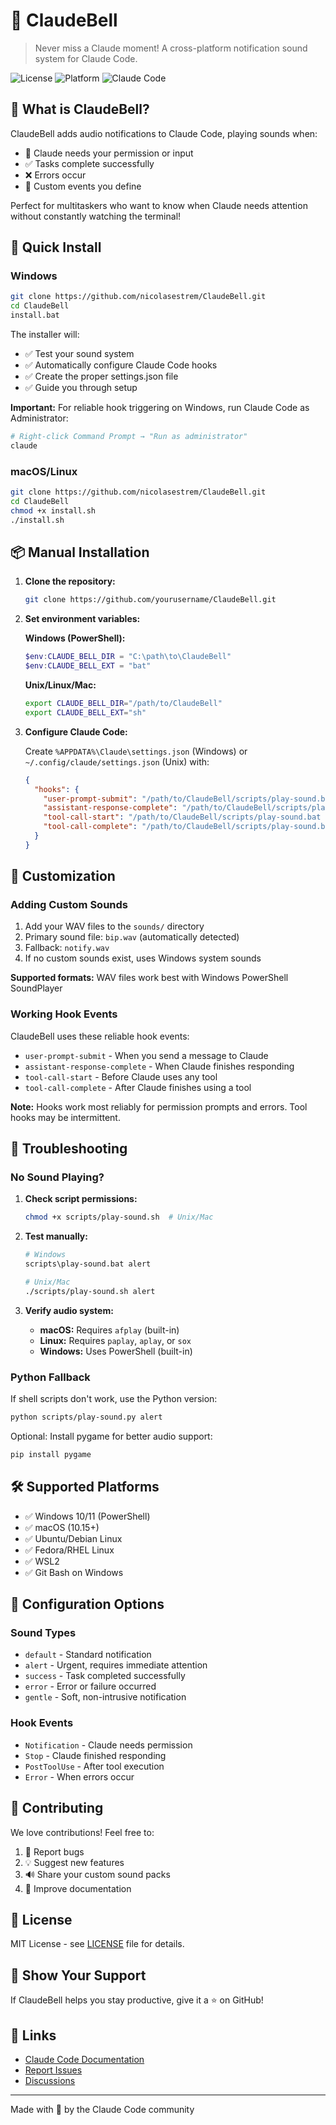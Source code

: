 # 🔔 ClaudeBell

> Never miss a Claude moment! A cross-platform notification sound system for Claude Code.

![License](https://img.shields.io/badge/license-MIT-blue.svg)
![Platform](https://img.shields.io/badge/platform-Windows%20%7C%20macOS%20%7C%20Linux-brightgreen.svg)
![Claude Code](https://img.shields.io/badge/Claude%20Code-Compatible-purple.svg)

## 🎯 What is ClaudeBell?

ClaudeBell adds audio notifications to Claude Code, playing sounds when:
- 🚨 Claude needs your permission or input
- ✅ Tasks complete successfully
- ❌ Errors occur
- 🎵 Custom events you define

Perfect for multitaskers who want to know when Claude needs attention without constantly watching the terminal!

## 🚀 Quick Install

### Windows
```bash
git clone https://github.com/nicolasestrem/ClaudeBell.git
cd ClaudeBell
install.bat
```

The installer will:
- ✅ Test your sound system
- ✅ Automatically configure Claude Code hooks
- ✅ Create the proper settings.json file
- ✅ Guide you through setup

**Important:** For reliable hook triggering on Windows, run Claude Code as Administrator:
```bash
# Right-click Command Prompt → "Run as administrator"
claude
```

### macOS/Linux
```bash
git clone https://github.com/nicolasestrem/ClaudeBell.git
cd ClaudeBell
chmod +x install.sh
./install.sh
```

## 📦 Manual Installation

1. **Clone the repository:**
   ```bash
   git clone https://github.com/yourusername/ClaudeBell.git
   ```

2. **Set environment variables:**
   
   **Windows (PowerShell):**
   ```powershell
   $env:CLAUDE_BELL_DIR = "C:\path\to\ClaudeBell"
   $env:CLAUDE_BELL_EXT = "bat"
   ```
   
   **Unix/Linux/Mac:**
   ```bash
   export CLAUDE_BELL_DIR="/path/to/ClaudeBell"
   export CLAUDE_BELL_EXT="sh"
   ```

3. **Configure Claude Code:**
   
   Create `%APPDATA%\Claude\settings.json` (Windows) or `~/.config/claude/settings.json` (Unix) with:
   
   ```json
   {
     "hooks": {
       "user-prompt-submit": "/path/to/ClaudeBell/scripts/play-sound.bat gentle",
       "assistant-response-complete": "/path/to/ClaudeBell/scripts/play-sound.bat success",
       "tool-call-start": "/path/to/ClaudeBell/scripts/play-sound.bat alert",
       "tool-call-complete": "/path/to/ClaudeBell/scripts/play-sound.bat gentle"
     }
   }
   ```

## 🎨 Customization

### Adding Custom Sounds

1. Add your WAV files to the `sounds/` directory
2. Primary sound file: `bip.wav` (automatically detected)
3. Fallback: `notify.wav` 
4. If no custom sounds exist, uses Windows system sounds

**Supported formats:** WAV files work best with Windows PowerShell SoundPlayer

### Working Hook Events

ClaudeBell uses these reliable hook events:

- `user-prompt-submit` - When you send a message to Claude
- `assistant-response-complete` - When Claude finishes responding  
- `tool-call-start` - Before Claude uses any tool
- `tool-call-complete` - After Claude finishes using a tool

**Note:** Hooks work most reliably for permission prompts and errors. Tool hooks may be intermittent.

## 🔧 Troubleshooting

### No Sound Playing?

1. **Check script permissions:**
   ```bash
   chmod +x scripts/play-sound.sh  # Unix/Mac
   ```

2. **Test manually:**
   ```bash
   # Windows
   scripts\play-sound.bat alert
   
   # Unix/Mac
   ./scripts/play-sound.sh alert
   ```

3. **Verify audio system:**
   - **macOS:** Requires `afplay` (built-in)
   - **Linux:** Requires `paplay`, `aplay`, or `sox`
   - **Windows:** Uses PowerShell (built-in)

### Python Fallback

If shell scripts don't work, use the Python version:

```bash
python scripts/play-sound.py alert
```

Optional: Install pygame for better audio support:
```bash
pip install pygame
```

## 🛠️ Supported Platforms

- ✅ Windows 10/11 (PowerShell)
- ✅ macOS (10.15+)
- ✅ Ubuntu/Debian Linux
- ✅ Fedora/RHEL Linux
- ✅ WSL2
- ✅ Git Bash on Windows

## 📝 Configuration Options

### Sound Types

- `default` - Standard notification
- `alert` - Urgent, requires immediate attention
- `success` - Task completed successfully
- `error` - Error or failure occurred
- `gentle` - Soft, non-intrusive notification

### Hook Events

- `Notification` - Claude needs permission
- `Stop` - Claude finished responding
- `PostToolUse` - After tool execution
- `Error` - When errors occur

## 🤝 Contributing

We love contributions! Feel free to:

1. 🐛 Report bugs
2. 💡 Suggest new features
3. 🔊 Share your custom sound packs
4. 📖 Improve documentation

## 📜 License

MIT License - see [LICENSE](LICENSE) file for details.

## 🌟 Show Your Support

If ClaudeBell helps you stay productive, give it a ⭐ on GitHub!

## 🔗 Links

- [Claude Code Documentation](https://docs.anthropic.com/claude-code)
- [Report Issues](https://github.com/yourusername/ClaudeBell/issues)
- [Discussions](https://github.com/yourusername/ClaudeBell/discussions)

---

Made with 🎵 by the Claude Code community